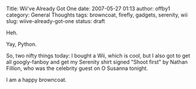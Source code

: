 Title: Wii've Already Got One
date: 2007-05-27 01:13
author: offby1
category: General Thoughts
tags: browncoat, firefly, gadgets, serenity, wii
slug: wiive-already-got-one
status: draft

Heh.

Yay, Python.

So, two nifty things today: I bought a Wii, which is cool, but I also got to get all googly-fanboy and get my Serenity shirt signed \"Shoot first\" by Nathan Fillion, who was the celebrity guest on O Susanna tonight.

I am a happy browncoat.

